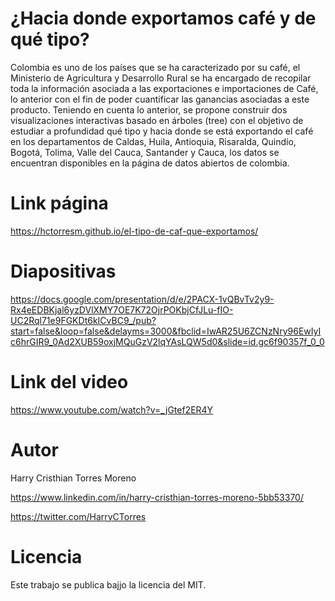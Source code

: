 # ¿Hacia donde exportamos café y de qué tipo?

Colombia es uno de los países que se ha caracterizado por su café, el Ministerio de Agricultura y Desarrollo Rural se ha encargado de recopilar toda la información asociada a las exportaciones e importaciones de Café, lo anterior con el fin de poder cuantificar las ganancias asociadas a este producto.
Teniendo en cuenta lo anterior, se propone construir dos visualizaciones interactivas basado en árboles (tree) con el objetivo de estudiar a profundidad qué tipo y hacia donde se está exportando el café en los departamentos de Caldas, Huila, Antioquia, Risaralda, Quindío, Bogotá, Tolima, Valle del Cauca, Santander y Cauca, los datos se encuentran disponibles en la página de datos abiertos de colombia.



# Link página 

https://hctorresm.github.io/el-tipo-de-caf-que-exportamos/


# Diapositivas 

https://docs.google.com/presentation/d/e/2PACX-1vQBvTv2y9-Rx4eEDBKjal6yzDVlXMY7OE7K72OjrPOKbjCfJLu-fIO-UC2Rql71e9FGKDt6kICvBC9_/pub?start=false&loop=false&delayms=3000&fbclid=IwAR25U6ZCNzNry96EwIyIc6hrGIR9_0Ad2XUB59oxjMQuGzV2lqYAsLQW5d0&slide=id.gc6f90357f_0_0

# Link del video 

https://www.youtube.com/watch?v=_jGtef2ER4Y


# Autor

Harry Cristhian Torres Moreno

https://www.linkedin.com/in/harry-cristhian-torres-moreno-5bb53370/

https://twitter.com/HarryCTorres

# Licencia

Este trabajo se publica bajjo la licencia del MIT.
